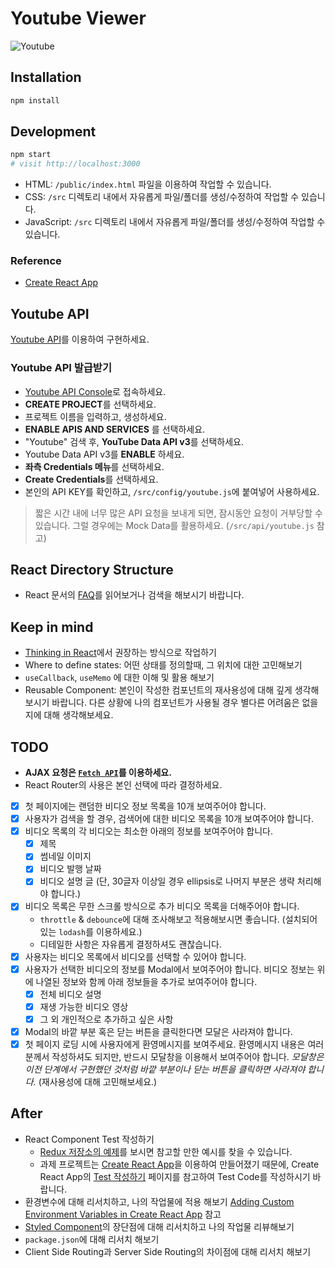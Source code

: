 # Youtube Viewer

![Youtube](/youtube.jpg)

## Installation

```sh
npm install
```

## Development

```sh
npm start
# visit http://localhost:3000
```

- HTML: `/public/index.html` 파일을 이용하여 작업할 수 있습니다.
- CSS: `/src` 디렉토리 내에서 자유롭게 파일/폴더를 생성/수정하여 작업할 수 있습니다.
- JavaScript: `/src` 디렉토리 내에서 자유롭게 파일/폴더를 생성/수정하여 작업할 수 있습니다.

### Reference

- [Create React App](https://github.com/facebook/create-react-app)

## Youtube API

[Youtube API](https://developers.google.com/youtube/v3/docs/search/list)를 이용하여 구현하세요.

### Youtube API 발급받기

- [Youtube API Console](https://console.developers.google.com/)로 접속하세요.
- **CREATE PROJECT**를 선택하세요.
- 프로젝트 이름을 입력하고, 생성하세요.
- **ENABLE APIS AND SERVICES** 를 선택하세요.
- "Youtube" 검색 후, **YouTube Data API v3**를 선택하세요.
- Youtube Data API v3를 **ENABLE** 하세요.
- **좌측 Credentials 메뉴**를 선택하세요.
- **Create Credentials**를 선택하세요.
- 본인의 API KEY를 확인하고, `/src/config/youtube.js`에 붙여넣어 사용하세요.

> 짧은 시간 내에 너무 많은 API 요청을 보내게 되면, 잠시동안 요청이 거부당할 수 있습니다. 그럴 경우에는 Mock Data를 활용하세요. (`/src/api/youtube.js` 참고)

## React Directory Structure

- React 문서의 [FAQ](https://reactjs.org/docs/faq-structure.html)를 읽어보거나 검색을 해보시기 바랍니다.

## Keep in mind

- [Thinking in React](https://ko.reactjs.org/docs/thinking-in-react.html)에서 권장하는 방식으로 작업하기
- Where to define states: 어떤 상태를 정의할때, 그 위치에 대한 고민해보기
- `useCallback`, `useMemo` 에 대한 이해 및 활용 해보기
- Reusable Component: 본인이 작성한 컴포넌트의 재사용성에 대해 깊게 생각해보시기 바랍니다. 다른 상황에 나의 컴포넌트가 사용될 경우 별다른 어려움은 없을지에 대해 생각해보세요.

## TODO

- **AJAX 요청은 [`Fetch API`](https://developer.mozilla.org/en-US/docs/Web/API/Fetch_API)를 이용하세요.**
- React Router의 사용은 본인 선택에 따라 결정하세요.

* [x] 첫 페이지에는 랜덤한 비디오 정보 목록을 10개 보여주어야 합니다.
* [x] 사용자가 검색을 할 경우, 검색어에 대한 비디오 목록을 10개 보여주어야 합니다.
* [x] 비디오 목록의 각 비디오는 최소한 아래의 정보를 보여주어야 합니다.
  - [x] 제목
  - [x] 썸네일 이미지
  - [x] 비디오 발행 날짜
  - [x] 비디오 설명 글 (단, 30글자 이상일 경우 ellipsis로 나머지 부분은 생략 처리해야 합니다.)
* [x] 비디오 목록은 무한 스크롤 방식으로 추가 비디오 목록을 더해주어야 합니다.
  - `throttle` & `debounce`에 대해 조사해보고 적용해보시면 좋습니다. (설치되어 있는 `lodash`를 이용하세요.)
  - 디테일한 사항은 자유롭게 결정하셔도 괜찮습니다.
* [x] 사용자는 비디오 목록에서 비디오를 선택할 수 있어야 합니다.
* [x] 사용자가 선택한 비디오의 정보를 Modal에서 보여주어야 합니다. 비디오 정보는 위에 나열된 정보와 함께 아래 정보들을 추가로 보여주어야 합니다.
  - [x] 전체 비디오 설명
  - [x] 재생 가능한 비디오 영상
  - [x] 그 외 개인적으로 추가하고 싶은 사항
* [x] Modal의 바깥 부분 혹은 닫는 버튼을 클릭한다면 모달은 사라져야 합니다.
* [x] 첫 페이지 로딩 시에 사용자에게 환영메시지를 보여주세요. 환영메시지 내용은 여러분께서 작성하셔도 되지만, 반드시 모달창을 이용해서 보여주어야 합니다. _모달창은 이전 단계에서 구현했던 것처럼 바깥 부분이나 닫는 버튼을 클릭하면 사라져야 합니다._ (재사용성에 대해 고민해보세요.)

## After

- React Component Test 작성하기
  - [Redux 저장소의 예제](https://github.com/reduxjs/redux/tree/master/examples/shopping-cart/src)를 보시면 참고할 만한 예시를 찾을 수 있습니다.
  - 과제 프로젝트는 [Create React App](https://create-react-app.dev/)을 이용하여 만들어졌기 때문에, Create React App의 [Test 작성하기](https://facebook.github.io/create-react-app/docs/running-tests) 페이지를 참고하여 Test Code를 작성하시기 바랍니다.
- 환경변수에 대해 리서치하고, 나의 작업물에 적용 해보기 [Adding Custom Environment Variables in Create React App](https://create-react-app.dev/docs/adding-custom-environment-variables/) 참고
- [Styled Component](https://styled-components.com/docs/basics#motivation)의 장단점에 대해 리서치하고 나의 작업물 리뷰해보기
- `package.json`에 대해 리서치 해보기
- Client Side Routing과 Server Side Routing의 차이점에 대해 리서치 해보기

